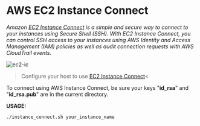 # AWS EC2 Instance Connect

*Amazon [EC2 Instance Connect](https://aws.amazon.com/about-aws/whats-new/2019/06/introducing-amazon-ec2-instance-connect/) is a simple and secure way to connect to your instances using Secure Shell (SSH). With EC2 Instance Connect, you can control SSH access to your instances using AWS Identity and Access Management (IAM) policies as well as audit connection requests with AWS CloudTrail events.*

![ec2-ic](https://user-images.githubusercontent.com/35708820/106826260-90f20c00-6654-11eb-8758-8a4ed526d25b.png)
 
>Configure your host to use [EC2 Instance Connect](https://docs.aws.amazon.com/AWSEC2/latest/UserGuide/ec2-instance-connect-set-up.html)<


To connect using AWS Instance Connect, be sure your keys "**id_rsa**" and "**id_rsa.pub**" are in the current directory.

**USAGE:** 
```
./instance_connect.sh your_instance_name
```
